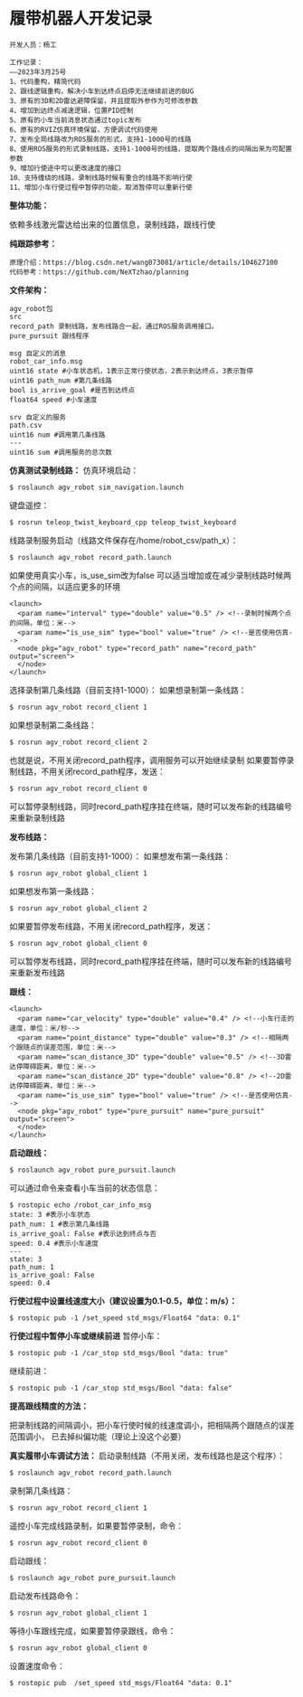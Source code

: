 # 履带机器人开发记录
```
开发人员：杨工

工作记录：
——2023年3月25号
1、代码重构，精简代码
2、跟线逻辑重构，解决小车到达终点启停无法继续前进的BUG
3、原有的3D和2D雷达避障保留，并且提取外参作为可修改参数
4、增加到达终点减速逻辑，位置PID控制
5、原有的小车当前消息状态通过topic发布
6、原有的RVIZ仿真环境保留，方便调试代码使用
7、发布全局线路改为ROS服务的形式，支持1-1000号的线路
8、使用ROS服务的形式录制线路，支持1-1000号的线路，提取两个路线点的间隔出来为可配置参数
9、增加行使途中可以更改速度的接口
10、支持缠绕的线路，录制线路时候有重合的线路不影响行使
11、增加小车行使过程中暂停的功能，取消暂停可以重新行使
```

**整体功能：**

依赖多线激光雷达给出来的位置信息，录制线路，跟线行使


**纯跟踪参考：**
```
原理介绍：https://blog.csdn.net/wang073081/article/details/104627100
代码参考：https://github.com/NeXTzhao/planning
```


**文件架构：**
```
agv_robot包
src
record_path 录制线路，发布线路合一起，通过ROS服务调用接口。
pure_pursuit 跟线程序

msg 自定义的消息
robot_car_info.msg
uint16 state #小车状态机，1表示正常行使状态，2表示到达终点，3表示暂停
uint16 path_num #第几条线路
bool is_arrive_goal #是否到达终点
float64 speed #小车速度

srv 自定义的服务
path.csv
uint16 num #调用第几条线路
---
uint16 sum #调用服务的总次数
```

**仿真测试录制线路：**
仿真环境启动：
```
$ roslaunch agv_robot sim_navigation.launch
```
键盘遥控：
```
$ rosrun teleop_twist_keyboard_cpp teleop_twist_keyboard
```

线路录制服务启动（线路文件保存在/home/robot_csv/path_x）：
```
$ roslaunch agv_robot record_path.launch
```

如果使用真实小车，is_use_sim改为false
可以适当增加或在减少录制线路时候两个点的间隔，以适应更多的环境
```
<launch>
  <param name="interval" type="double" value="0.5" /> <!--录制时候两个点的间隔，单位：米-->
  <param name="is_use_sim" type="bool" value="true" /> <!--是否使用仿真-->
  <node pkg="agv_robot" type="record_path" name="record_path" output="screen">
  </node>
</launch>
```

选择录制第几条线路（目前支持1-1000）：
如果想录制第一条线路：
```
$ rosrun agv_robot record_client 1
```
如果想录制第二条线路：
```
$ rosrun agv_robot record_client 2
```
也就是说，不用关闭record_path程序，调用服务可以开始继续录制
如果要暂停录制线路，不用关闭record_path程序，发送：
```
$ rosrun agv_robot record_client 0
```
可以暂停录制线路，同时record_path程序挂在终端，随时可以发布新的线路编号来重新录制线路

**发布线路：**

发布第几条线路（目前支持1-1000）：
如果想发布第一条线路：
```
$ rosrun agv_robot global_client 1
```
如果想发布第一条线路：
```
$ rosrun agv_robot global_client 2
```
如果要暂停发布线路，不用关闭record_path程序，发送：
```
$ rosrun agv_robot global_client 0
```
可以暂停发布线路，同时record_path程序挂在终端，随时可以发布新的线路编号来重新发布线路


**跟线：**
```
<launch>
  <param name="car_velocity" type="double" value="0.4" /> <!--小车行走的速度，单位：米/秒-->
  <param name="point_distance" type="double" value="0.3" /> <!--相隔两个跟随点的误差范围，单位：米-->
  <param name="scan_distance_3D" type="double" value="0.5" /> <!--3D雷达停障碍距离，单位：米-->
  <param name="scan_distance_2D" type="double" value="0.8" /> <!--2D雷达停障碍距离，单位：米-->
  <param name="is_use_sim" type="bool" value="true" /> <!--是否使用仿真-->
  <node pkg="agv_robot" type="pure_pursuit" name="pure_pursuit" output="screen">
  </node>
</launch>
```

**启动跟线：**
```
$ roslaunch agv_robot pure_pursuit.launch
```

可以通过命令来查看小车当前的状态信息：
```
$ rostopic echo /robot_car_info_msg
state: 3 #表示小车状态
path_num: 1 #表示第几条线路
is_arrive_goal: False #表示达到终点与否
speed: 0.4 #表示小车速度
---
state: 3
path_num: 1
is_arrive_goal: False
speed: 0.4
```

**行使过程中设置线速度大小（建议设置为0.1-0.5，单位：m/s）：**
```
$ rostopic pub -1 /set_speed std_msgs/Float64 "data: 0.1" 
```

**行使过程中暂停小车或继续前进**
暂停小车：
```
$ rostopic pub -1 /car_stop std_msgs/Bool "data: true"
```
继续前进：
```
$ rostopic pub -1 /car_stop std_msgs/Bool "data: false"
```

**提高跟线精度的方法：**

把录制线路的间隔调小，把小车行使时候的线速度调小，把相隔两个跟随点的误差范围调小，
已去掉纠偏功能（理论上没这个必要）

**真实履带小车调试方法：**
启动录制线路（不用关闭，发布线路也是这个程序）：
```
$ roslaunch agv_robot record_path.launch
```
录制第几条线路：
```
$ rosrun agv_robot record_client 1
```
遥控小车完成线路录制，如果要暂停录制，命令：
```
$ rosrun agv_robot record_client 0
```

启动跟线：
```
$ roslaunch agv_robot pure_pursuit.launch
```
启动发布线路命令：
```
$ rosrun agv_robot global_client 1
```
等待小车跟线完成，如果要暂停录跟线，命令：
```
$ rosrun agv_robot global_client 0
```
设置速度命令：
```
$ rostopic pub  /set_speed std_msgs/Float64 "data: 0.1" 
```



















